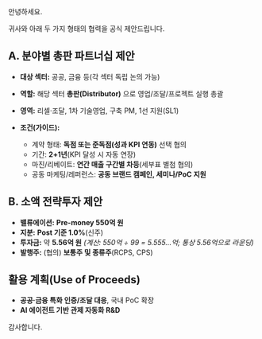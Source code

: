 안녕하세요.

귀사와 아래 두 가지 형태의 협력을 공식 제안드립니다.

## A. 분야별 총판 파트너십 제안

* **대상 섹터:** 공공, 금융 등(각 섹터 독립 논의 가능)
* **역할:** 해당 섹터 **총판(Distributor)** 으로 영업/조달/프로젝트 실행 총괄
* **영역:** 리셀·조달, 1차 기술영업, 구축 PM, 1선 지원(SL1)
* **조건(가이드):**

  * 계약 형태: **독점 또는 준독점(성과 KPI 연동)** 선택 협의
  * 기간: **2+1년**(KPI 달성 시 자동 연장)
  * 마진/리베이트: **연간 매출 구간별 차등**(세부표 별첨 협의)
  * 공동 마케팅/레퍼런스: **공동 브랜드 캠페인, 세미나/PoC 지원**

## B. 소액 전략투자 제안

* **밸류에이션:** **Pre-money 550억 원**
* **지분:** **Post 기준 1.0%**(신주)
* **투자금:** 약 **5.56억 원** *(계산: 550억 ÷ 99 = 5.555…억; 통상 5.56억으로 라운딩)*
* **발행주:** (협의) **보통주 및 종류주**(RCPS, CPS)

## 활용 계획(Use of Proceeds)

* **공공·금융 특화 인증/조달 대응**, 국내 PoC 확장
* **AI 에이전트 기반 관제 자동화 R&D**

감사합니다.  
